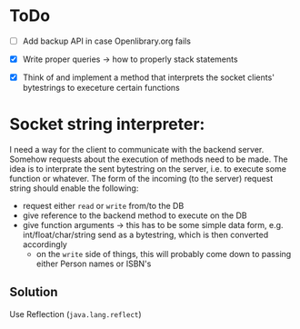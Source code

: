 # ToDo

- [ ] Add backup API in case Openlibrary.org fails
- [X] Write proper queries -> how to properly stack statements
- [X] Think of and implement a method that interprets the socket clients' bytestrings to execeture certain functions


# Socket string interpreter:

I need a way for the client to communicate with the backend server. Somehow requests about the execution of methods need to be made. The idea is to interprate the sent bytestring on the server, i.e. to execute some function or whatever. The form of the incoming (to the server) request string should enable the following:
- request either `read` or `write` from/to the DB
- give reference to the backend method to execute on the DB
- give function arguments -> this has to be some simple data form, e.g. int/float/char/string send as a bytestring, which is then converted accordingly
    - on the `write` side of things, this will probably come down to passing either Person names or ISBN's

## Solution

Use Reflection (`java.lang.reflect`)
